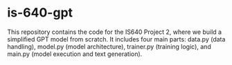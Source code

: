 # is-640-gpt
This repository contains the code for the IS640 Project 2, where we build a simplified GPT model from scratch. It includes four main parts: data.py (data handling), model.py (model architecture), trainer.py (training logic), and main.py (model execution and text generation).
